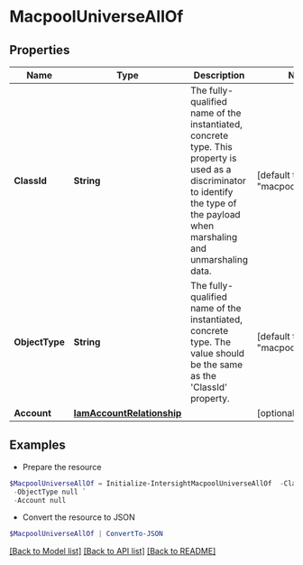 # MacpoolUniverseAllOf
## Properties

Name | Type | Description | Notes
------------ | ------------- | ------------- | -------------
**ClassId** | **String** | The fully-qualified name of the instantiated, concrete type. This property is used as a discriminator to identify the type of the payload when marshaling and unmarshaling data. | [default to "macpool.Universe"]
**ObjectType** | **String** | The fully-qualified name of the instantiated, concrete type. The value should be the same as the &#39;ClassId&#39; property. | [default to "macpool.Universe"]
**Account** | [**IamAccountRelationship**](IamAccountRelationship.md) |  | [optional] 

## Examples

- Prepare the resource
```powershell
$MacpoolUniverseAllOf = Initialize-IntersightMacpoolUniverseAllOf  -ClassId null `
 -ObjectType null `
 -Account null
```

- Convert the resource to JSON
```powershell
$MacpoolUniverseAllOf | ConvertTo-JSON
```

[[Back to Model list]](../README.md#documentation-for-models) [[Back to API list]](../README.md#documentation-for-api-endpoints) [[Back to README]](../README.md)

